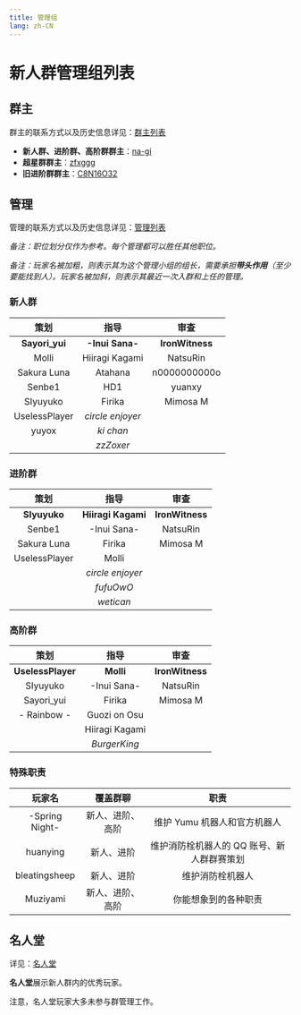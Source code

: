 ```yaml
---
title: 管理组
lang: zh-CN
---
```


# 新人群管理组列表

## 群主

群主的联系方式以及历史信息详见：[群主列表](owner.md)

- **新人群、进阶群、高阶群群主**：[na-gi](https://osu.ppy.sh/u/na-gi)
- **超星群群主**：[zfxggg](https://osu.ppy.sh/u/zfxggg)
- **旧进阶群群主**：[C8N16O32](https://osu.ppy.sh/u/C8N16O32)

## 管理

管理的联系方式以及历史信息详见：[管理列表](administrators.md)

*备注：职位划分仅作为参考。每个管理都可以胜任其他职位。*

*备注：玩家名被加粗，则表示其为这个管理小组的组长，需要承担**带头作用**（至少要能找到人）。玩家名被加斜，则表示其最近一次入群和上任的管理。*

### 新人群

| 策划 | 指导 | 审查 |
|:-:|:-:|:-:|
| **Sayori_yui** | **\-Inui Sana\-** | **IronWitness** |
| Molli | Hiiragi Kagami | NatsuRin |
| Sakura Luna | Atahana | n0000000000o |
| Senbe1 | HD1 | yuanxy |
| SIyuyuko | Firika | Mimosa M |
| UselessPlayer | *circle enjoyer* |  |
| yuyox | *ki chan* |  |
|  | *zzZoxer* | |

### 进阶群

| 策划 | 指导 | 审查 |
|:-:|:-:|:-:|
| **SIyuyuko** | **Hiiragi Kagami** | **IronWitness** |
| Senbe1 | \-Inui Sana\- | NatsuRin |
| Sakura Luna | Firika | Mimosa M |
| UselessPlayer | Molli | |
| | *circle enjoyer* | |
| | *fufuOwO* | |
| | *wetican* | |

### 高阶群

| 策划 | 指导 | 审查 |
|:-:|:-:|:-:|
| **UselessPlayer** | **Molli** | **IronWitness** |
| SIyuyuko | \-Inui Sana\- | NatsuRin |
| Sayori_yui | Firika | Mimosa M |
| - Rainbow - | Guozi on Osu |  |
| | Hiiragi Kagami |  |
| | *BurgerKing* |  |

### 特殊职责

|  玩家名 | 覆盖群聊 | 职责 |
| :-: | :-: | :-: |
| \-Spring Night\- | 新人、进阶、高阶 | 维护 Yumu 机器人和官方机器人 |
| huanying | 新人、进阶 | 维护消防栓机器人的 QQ 账号、新人群群赛策划 |
| bleatingsheep | 新人、进阶 | 维护消防栓机器人 |
| Muziyami | 新人、进阶、高阶 | 你能想象到的各种职责 |

## 名人堂

详见：[名人堂](alumni.md)

**名人堂**展示新人群内的优秀玩家。

注意，名人堂玩家大多未参与群管理工作。
